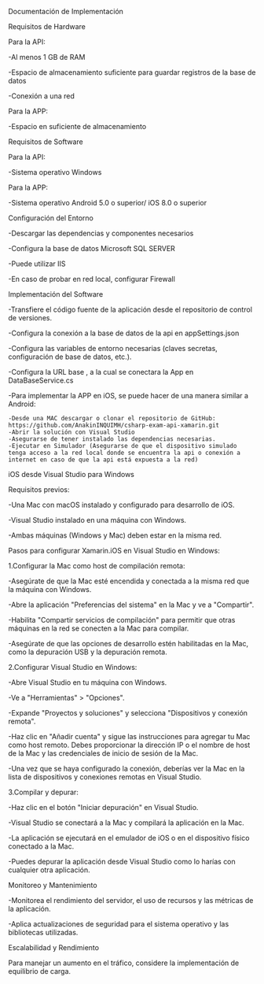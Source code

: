Documentación de Implementación 


Requisitos de Hardware

Para la API:

-Al menos 1 GB de RAM

-Espacio de almacenamiento suficiente para guardar registros de la base de datos

-Conexión a una red

Para la APP:

-Espacio en suficiente de almacenamiento

Requisitos de Software

Para la API:

-Sistema operativo Windows

Para la APP:

-Sistema operativo Android 5.0 o superior/ iOS 8.0 o superior

Configuración del Entorno

-Descargar las dependencias y componentes necesarios

-Configura la base de datos Microsoft SQL SERVER 

-Puede utilizar IIS

-En caso de probar en red local, configurar Firewall

Implementación del Software

-Transfiere el código fuente de la aplicación desde el repositorio de control de versiones.

-Configura la conexión a la base de datos de la api en appSettings.json

-Configura las variables de entorno necesarias (claves secretas, configuración de base de datos, etc.).

-Configura la URL base , a la cual se conectara la App en DataBaseService.cs

-Para implementar la APP en iOS, se puede hacer de una manera similar a Android:

    -Desde una MAC descargar o clonar el repositorio de GitHub: https://github.com/AnakinINQUIMH/csharp-exam-api-xamarin.git
    -Abrir la solución con Visual Studio
    -Asegurarse de tener instalado las dependencias necesarias.
    -Ejecutar en Simulador (Asegurarse de que el dispositivo simulado tenga acceso a la red local donde se encuentra la api o conexión a internet en caso de que la api está expuesta a la red)


iOS desde Visual Studio para Windows

Requisitos previos:

-Una Mac con macOS instalado y configurado para desarrollo de iOS.

-Visual Studio instalado en una máquina con Windows.

-Ambas máquinas (Windows y Mac) deben estar en la misma red.

Pasos para configurar Xamarin.iOS en Visual Studio en Windows:

1.Configurar la Mac como host de compilación remota:

-Asegúrate de que la Mac esté encendida y conectada a la misma red que la máquina con Windows.

-Abre la aplicación "Preferencias del sistema" en la Mac y ve a "Compartir".

-Habilita "Compartir servicios de compilación" para permitir que otras máquinas en la red se conecten a la Mac para compilar.

-Asegúrate de que las opciones de desarrollo estén habilitadas en la Mac, como la depuración USB y la depuración remota.

2.Configurar Visual Studio en Windows:

-Abre Visual Studio en tu máquina con Windows.

-Ve a "Herramientas" > "Opciones".

-Expande "Proyectos y soluciones" y selecciona "Dispositivos y conexión remota".

-Haz clic en "Añadir cuenta" y sigue las instrucciones para agregar tu Mac como host remoto. Debes proporcionar la dirección IP o el nombre de host de la Mac y las credenciales de inicio de sesión de la Mac.

-Una vez que se haya configurado la conexión, deberías ver la Mac en la lista de dispositivos y conexiones remotas en Visual Studio.


3.Compilar y depurar:

-Haz clic en el botón "Iniciar depuración" en Visual Studio.

-Visual Studio se conectará a la Mac y compilará la aplicación en la Mac.

-La aplicación se ejecutará en el emulador de iOS o en el dispositivo físico conectado a la Mac.

-Puedes depurar la aplicación desde Visual Studio como lo harías con cualquier otra aplicación.


Monitoreo y Mantenimiento


-Monitorea el rendimiento del servidor, el uso de recursos y las métricas de la aplicación.

-Aplica actualizaciones de seguridad para el sistema operativo y las bibliotecas utilizadas.


Escalabilidad y Rendimiento


Para manejar un aumento en el tráfico, considere la implementación de equilibrio de carga.
